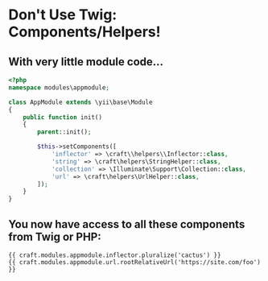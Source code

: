 # Don't Use Twig: Components/Helpers!

## With very little module code…

<!-- {% raw %} -->

```php
<?php
namespace modules\appmodule;

class AppModule extends \yii\base\Module
{
    public function init()
    {
        parent::init();

        $this->setComponents([
            'inflector' => \craft\\helpers\\Inflector::class,
            'string' => \craft\helpers\StringHelper::class,
            'collection' => \Illuminate\Support\Collection::class,
            'url' => \craft\helpers\UrlHelper::class,
        ]);
    }
}
```

<!-- {% endraw %}) -->

## You now have access to all these components from Twig or PHP:

<!-- {% raw %} -->

```twig
{{ craft.modules.appmodule.inflector.pluralize('cactus') }}
{{ craft.modules.appmodule.url.rootRelativeUrl('https://site.com/foo') }}
```

<!-- {% endraw %}) -->
